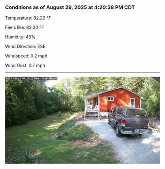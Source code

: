 ### Conditions as of August 29, 2025 at 4:20:38 PM CDT 

Temperature: 82.20 &deg;F

Feels like: 82.20 &deg;F

Humidity: 49%

Wind Direction: ESE

Windspeed: 0.2 mph

Wind Gust: 0.7 mph

---

<img src="./images/latest.jpeg"/>

